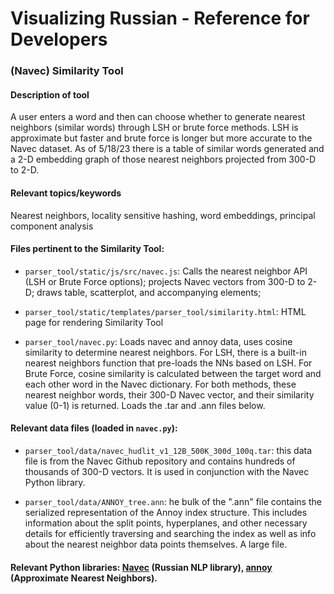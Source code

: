 # Visualizing Russian - Reference for Developers

### (Navec) Similarity Tool

#### Description of tool
A user enters a word and then can choose whether to generate nearest neighbors (similar words) through LSH or brute force methods. LSH is approximate but faster and brute force is longer but more accurate to the Navec dataset. As of 5/18/23 there is a table of similar words generated and a 2-D embedding graph of those nearest neighbors projected from 300-D to 2-D. 

#### Relevant topics/keywords
Nearest neighbors, locality sensitive hashing, word embeddings, principal component analysis

#### Files pertinent to the Similarity Tool:

- `parser_tool/static/js/src/navec.js`: Calls the nearest neighbor API (LSH or Brute Force options); projects Navec vectors from 300-D to 2-D; draws table, scatterplot, and accompanying elements;

- `parser_tool/static/templates/parser_tool/similarity.html`: HTML page for rendering Similarity Tool

- `parser_tool/navec.py`: Loads navec and annoy data, uses cosine similarity to determine nearest neighbors. For LSH, there is a built-in nearest neighbors function that pre-loads the NNs based on LSH. For Brute Force, cosine similarity is calculated between the target word and each other word in the Navec dictionary. For both methods, these nearest neighbor words, their 300-D Navec vector, and their similarity value (0-1) is returned. Loads the .tar and .ann files below. 

#### Relevant data files (loaded in `navec.py`):

- `parser_tool/data/navec_hudlit_v1_12B_500K_300d_100q.tar`: this data file is from the Navec Github repository and contains hundreds of thousands of 300-D vectors. It is used in conjunction with the Navec Python library. 

- `parser_tool/data/ANNOY_tree.ann`: he bulk of the ".ann" file contains the serialized representation of the Annoy index structure. This includes information about the split points, hyperplanes, and other necessary details for efficiently traversing and searching the index as well as info about the nearest neighbor data points themselves. A large file. 

#### Relevant Python libraries: [Navec](https://github.com/natasha/navec) (Russian NLP library), [annoy](https://github.com/spotify/annoy) (Approximate Nearest Neighbors). 

